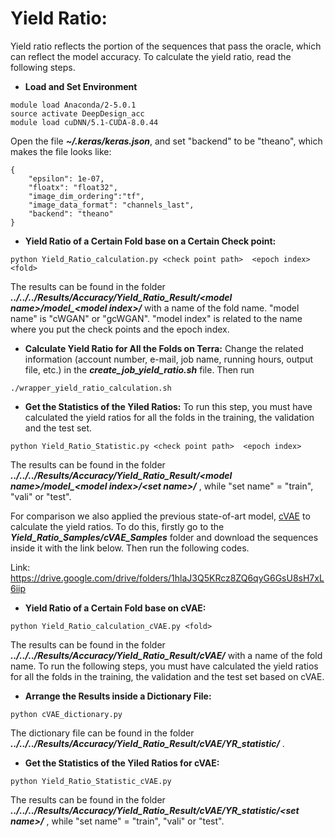 # Yield Ratio:
Yield ratio reflects the portion of the sequences that pass the oracle, which can reflect the model accuracy. To calculate the yield ratio, read the following steps. 
* **Load and Set Environment**
```
module load Anaconda/2-5.0.1
source activate DeepDesign_acc
module load cuDNN/5.1-CUDA-8.0.44
```
Open the file ***~/.keras/keras.json***, and set "backend" to be "theano", which makes the file looks like:
```
{
    "epsilon": 1e-07,
    "floatx": "float32",
    "image_dim_ordering":"tf",
    "image_data_format": "channels_last",
    "backend": "theano"
}
```
* **Yield Ratio of a Certain Fold base on a Certain Check point:** 
```
python Yield_Ratio_calculation.py <check point path>  <epoch index>  <fold> 
```
The results can be found in the folder ***../../../Results/Accuracy/Yield_Ratio_Result/\<model name\>/model_\<model index\>/*** with a name of the fold name. "model name" is "cWGAN" or "gcWGAN". "model index" is related to the name where you put the check points and the epoch index.
* **Calculate Yield Ratio for All the Folds on Terra:** Change the related information (account number, e-mail, job name, running hours, output file, etc.) in the ***create_job_yield_ratio.sh*** file. Then run 
```
./wrapper_yield_ratio_calculation.sh
```
* **Get the Statistics of the Yiled Ratios:** To run this step, you must have calculated the yield ratios for all the folds in the training, the validation and the test set. 
```
python Yield_Ratio_Statistic.py <check point path>  <epoch index>
```
The results can be found in the folder ***../../../Results/Accuracy/Yield_Ratio_Result/\<model name\>/model_\<model index\>/\<set name\>/*** , while "set name" = "train", "vali" or "test".

For comparison we also applied the previous state-of-art model, [cVAE](https://github.com/psipred/protein-vae) to calculate the yield ratios. To do this, firstly go to the ***Yield_Ratio_Samples/cVAE_Samples*** folder and download the sequences inside it with the link below. Then run the following codes.

Link: https://drive.google.com/drive/folders/1hlaJ3Q5KRcz8ZQ6qyG6GsU8sH7xL6iip

* **Yield Ratio of a Certain Fold base on cVAE:** 
```
python Yield_Ratio_calculation_cVAE.py <fold> 
```
The results can be found in the folder ***../../../Results/Accuracy/Yield_Ratio_Result/cVAE/*** with a name of the fold name. To run the following steps, you must have calculated the yield ratios for all the folds in the training, the validation and the test set based on cVAE.
* **Arrange the Results inside a Dictionary File:**
```
python cVAE_dictionary.py 
```
The dictionary file can be found in the folder ***../../../Results/Accuracy/Yield_Ratio_Result/cVAE/YR_statistic/*** .
* **Get the Statistics of the Yiled Ratios for cVAE:**  
```
python Yield_Ratio_Statistic_cVAE.py 
```
The results can be found in the folder ***../../../Results/Accuracy/Yield_Ratio_Result/cVAE/YR_statistic/\<set name\>/*** , while "set name" = "train", "vali" or "test".
